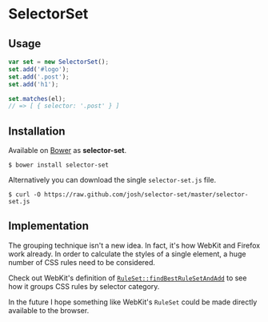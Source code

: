# SelectorSet

## Usage

``` javascript
var set = new SelectorSet();
set.add('#logo');
set.add('.post');
set.add('h1');

set.matches(el);
// => [ { selector: '.post' } ]
```


## Installation

Available on [Bower](http://bower.io) as **selector-set**.

```
$ bower install selector-set
```

Alternatively you can download the single `selector-set.js` file.

```
$ curl -O https://raw.github.com/josh/selector-set/master/selector-set.js
```

## Implementation

The grouping technique isn't a new idea. In fact, it's how WebKit and Firefox work already. In order to calculate the styles of a single element, a huge number of CSS rules need to be considered.

Check out WebKit's definition of [`RuleSet::findBestRuleSetAndAdd`](https://github.com/WebKit/webkit/blob/c0885665302c752230987427d4021b6df634087d/Source/WebCore/css/RuleSet.cpp#L180-L231) to see how it groups CSS rules by selector category.

In the future I hope something like WebKit's `RuleSet` could be made directly available to the browser.
